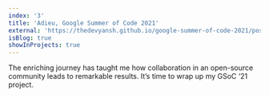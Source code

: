 ```yaml
---
index: '3'
title: 'Adieu, Google Summer of Code 2021'
external: 'https://thedevyansh.github.io/google-summer-of-code-2021/posts/final_report/'
isBlog: true
showInProjects: true
---
```


The enriching journey has taught me how collaboration in an open-source community leads to remarkable results. It’s time to wrap up my GSoC ‘21 project.
